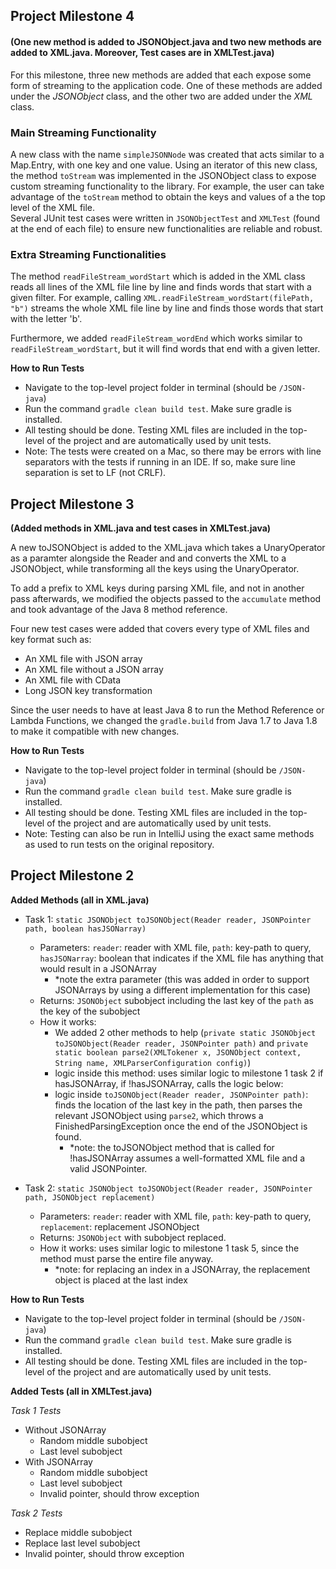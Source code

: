 ## Project Milestone 4

#### (One new method is added to JSONObject.java and two new methods are added to XML.java. Moreover, Test cases are in XMLTest.java)

For this milestone, three new methods are added that each expose some form of streaming to the application code.
One of these methods are added under the _JSONObject_ class, and the other two are added under the _XML_ class.

### Main Streaming Functionality
A new class with the name `simpleJSONNode` was created that acts similar to a Map.Entry, with one key and one value. Using an iterator of this new class, the method `toStream` was implemented in the JSONObject class to expose custom streaming functionality
to the library. For example, the user can take advantage of the `toStream` method to obtain the keys and values of a the top level of the XML file.  
Several JUnit test cases were written in `JSONObjectTest` and `XMLTest` (found at the end of each file) to ensure new functionalities are reliable and robust.


### Extra Streaming Functionalities
The method `readFileStream_wordStart` which is added in the XML class reads all lines of the XML file line by line and finds words that start with a given filter.
For example, calling `XML.readFileStream_wordStart(filePath, "b")` streams the whole XML file line by line and finds those words that start with the letter 'b'.

Furthermore, we added `readFileStream_wordEnd` which works similar to `readFileStream_wordStart`, but it will find words that end with a given letter.

**How to Run Tests**
- Navigate to the top-level project folder in terminal (should be `/JSON-java`)
- Run the command `gradle clean build test`. Make sure gradle is installed.
- All testing should be done. Testing XML files are included in the top-level of the project and are automatically used by unit tests.
- Note: The tests were created on a Mac, so there may be errors with line separators with the tests if running in an IDE. If so, make sure line separation is set to LF (not CRLF).


**Project Milestone 3**
--
**(Added methods in XML.java and test cases in XMLTest.java)**

A new toJSONObject is added to the XML.java which takes a UnaryOperator as a paramter alongside the Reader and and converts the XML to a JSONObject, while transforming all the keys using the UnaryOperator.

To add a prefix to XML keys during parsing XML file, and not in another pass afterwards, we modified the objects passed to the `accumulate` method and took advantage of the Java 8 method reference.

Four new test cases were added that covers every type of XML files and key format such as:

- An XML file with JSON array
- An XML file without a JSON array
- An XML file with CData
- Long JSON key transformation

Since the user needs to have at least Java 8 to run the Method Reference or Lambda Functions, we changed the `gradle.build` from Java 1.7 to Java 1.8 to make it compatible with new changes.

**How to Run Tests**
- Navigate to the top-level project folder in terminal (should be `/JSON-java`)
- Run the command `gradle clean build test`. Make sure gradle is installed.
- All testing should be done. Testing XML files are included in the top-level of the project and are automatically used by unit tests.
- Note: Testing can also be run in IntelliJ using the exact same methods as used to run tests on the original repository.

**Project Milestone 2**
--
**Added Methods (all in XML.java)**
- Task 1: `static JSONObject toJSONObject(Reader reader, JSONPointer path, boolean hasJSONarray) `
    - Parameters: `reader`: reader with XML file, `path`: key-path to query, `hasJSONarray`: boolean that indicates if the XML file has anything that would result in a JSONArray
        - *note the extra parameter (this was added in order to support JSONArrays by using a different implementation for this case)
    - Returns: `JSONObject` subobject including the last key of the `path` as the key of the subobject
    - How it works:
        - We added 2 other methods to help (`private static JSONObject toJSONObject(Reader reader, JSONPointer path)` and `private static boolean parse2(XMLTokener x, JSONObject context, String name, XMLParserConfiguration config)`)
        - logic inside this method: uses similar logic to milestone 1 task 2 if hasJSONArray, if !hasJSONArray, calls the logic below:
        - logic inside `toJSONObject(Reader reader, JSONPointer path)`: finds the location of the last key in the path, then parses the relevant JSONObject using `parse2`, which throws a FinishedParsingException once the end of the JSONObject is found.
            - *note: the toJSONObject method that is called for !hasJSONArray assumes a well-formatted XML file and a valid JSONPointer.

- Task 2: `static JSONObject toJSONObject(Reader reader, JSONPointer path, JSONObject replacement) `
    - Parameters: `reader`: reader with XML file, `path`: key-path to query, `replacement`: replacement JSONObject
    - Returns: `JSONObject` with subobject replaced.
    - How it works: uses similar logic to milestone 1 task 5, since the method must parse the entire file anyway.
        - *note: for replacing an index in a JSONArray, the replacement object is placed at the last index

**How to Run Tests**
- Navigate to the top-level project folder in terminal (should be `/JSON-java`)
- Run the command `gradle clean build test`. Make sure gradle is installed.
- All testing should be done. Testing XML files are included in the top-level of the project and are automatically used by unit tests.

**Added Tests (all in XMLTest.java)**

_Task 1 Tests_
- Without JSONArray
    - Random middle subobject
    - Last level subobject
- With JSONArray
    - Random middle subobject
    - Last level subobject
    - Invalid pointer, should throw exception


_Task 2 Tests_
- Replace middle subobject
- Replace last level subobject
- Invalid pointer, should throw exception